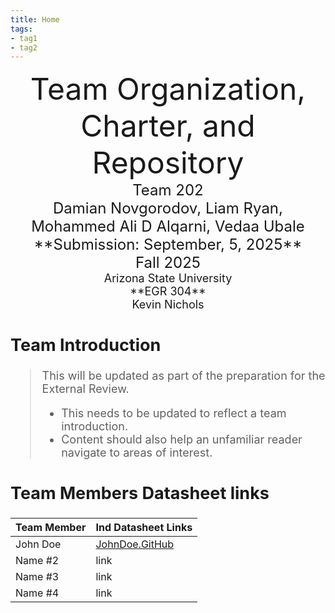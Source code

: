 ```yaml
---
title: Home
tags:
- tag1
- tag2
---
```

<center>
<font size="8">Team Organization, Charter, and Repository<br>
<font size="5">Team 202<br>
<font size="5">Damian Novgorodov, Liam Ryan, Mohammed Ali D Alqarni, Vedaa Ubale<br>
**Submission: September, 5, 2025**<br>
Fall 2025<br>
<font size="4">Arizona State University<br>
**EGR 304**<br>
Kevin Nichols<br>
  

</center>

## Team Introduction
> This will be updated as part of the preparation for the External Review.<br>
>    * This needs to be updated to reflect a team introduction.<br>
>    * Content should also help an unfamiliar reader navigate to areas of interest.


## Team Members Datasheet links

| **Team Member**        |**Ind Datasheet Links** |
| ---------------------- | -----------------------|
| John Doe               | [JohnDoe.GitHub](https://embedded-systems-design.github.io/EGR304DataSheetTemplate/) |
| Name #2                | link |
| Name #3                | link |
| Name #4                | link |
